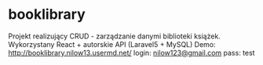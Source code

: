 # booklibrary
Projekt realizujący CRUD - zarządzanie danymi biblioteki książek. Wykorzystany React + autorskie API (Laravel5 + MySQL)
Demo: http://booklibrary.nilow13.usermd.net/
login: nilow123@gmail.com
pass: test